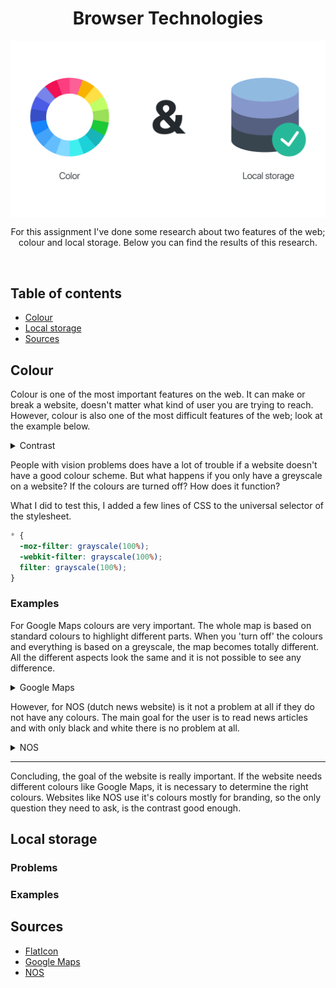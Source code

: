<p align="center">
	<h1 align="center">Browser Technologies</h1>
	<img align="center" src="./../public/src/img/header-image_research.png" width="980" />
</p>
<p align="center" width="480">
	For this assignment I've done some research about two features of the web; colour and local storage. Below you can find the results of this research.
</p>
<br>

## Table of contents

- [Colour](#Colour)
- [Local storage](#local-storage)
- [Sources](#sources)

## Colour

Colour is one of the most important features on the web. It can make or break a website, doesn't matter what kind of user you are trying to reach.
However, colour is also one of the most difficult features of the web; look at the example below.

<details><summary><a>Contrast</a>
</summary>
<br>
<img src="./../public/src/img/example-image-1.jpg" />
<br>
<blockquote>https://medium.com/@phabbs/dont-suck-at-design-b506abd99f2</blockquote>
</details>

People with vision problems does have a lot of trouble if a website doesn't have a good colour scheme.
But what happens if you only have a greyscale on a website? If the colours are turned off? How does it function?

What I did to test this, I added a few lines of CSS to the universal selector of the stylesheet.

```css
* {
  -moz-filter: grayscale(100%);
  -webkit-filter: grayscale(100%);
  filter: grayscale(100%);
}
```

### Examples

For Google Maps colours are very important. The whole map is based on standard colours to highlight different parts. When you 'turn off' the colours and everything is based on a greyscale, the map becomes totally different. All the different aspects look the same and it is not possible to see any difference.

<details><summary><a>Google Maps</a>
</summary>
<br>
<img src="./../public/src/img/screenshot-greyscale-maps.png" width="640" />
<br>
<blockquote>https://www.google.nl/maps</blockquote>
</details>

However, for NOS (dutch news website) is it not a problem at all if they do not have any colours. The main goal for the user is to read news articles and with only black and white there is no problem at all.

<details><summary><a>NOS</a>
</summary>
<br>
<img src="./../public/src/img/screenshot-greyscale-nos.png" width="640" />
<br>
<blockquote>https://nos.nl/</blockquote>
</details>

---

Concluding, the goal of the website is really important. If the website needs different colours like Google Maps, it is necessary to determine the right colours. Websites like NOS use it's colours mostly for branding, so the only question they need to ask, is the contrast good enough.

## Local storage

### Problems

### Examples

## Sources

- [FlatIcon](https://www.flaticon.com)
- [Google Maps](https://www.google.nl/maps)
- [NOS](https://nos.nl/)

